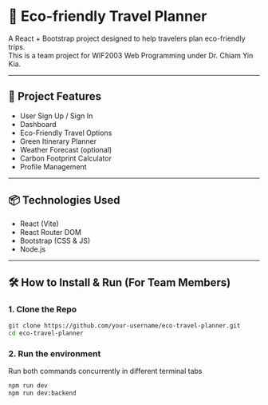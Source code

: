 # 🌱 Eco-friendly Travel Planner

A React + Bootstrap project designed to help travelers plan eco-friendly trips.  
This is a team project for WIF2003 Web Programming under Dr. Chiam Yin Kia.

---

## 🚀 Project Features

- User Sign Up / Sign In
- Dashboard
- Eco-Friendly Travel Options
- Green Itinerary Planner
- Weather Forecast (optional)
- Carbon Footprint Calculator
- Profile Management

---

## 📦 Technologies Used

- React (Vite)
- React Router DOM
- Bootstrap (CSS & JS)
- Node.js

---

## 🛠️ How to Install & Run (For Team Members)

### 1. Clone the Repo

```bash
git clone https://github.com/your-username/eco-travel-planner.git
cd eco-travel-planner
```

### 2. Run the environment

Run both commands concurrently in different terminal tabs

```bash
npm run dev
npm run dev:backend
```
